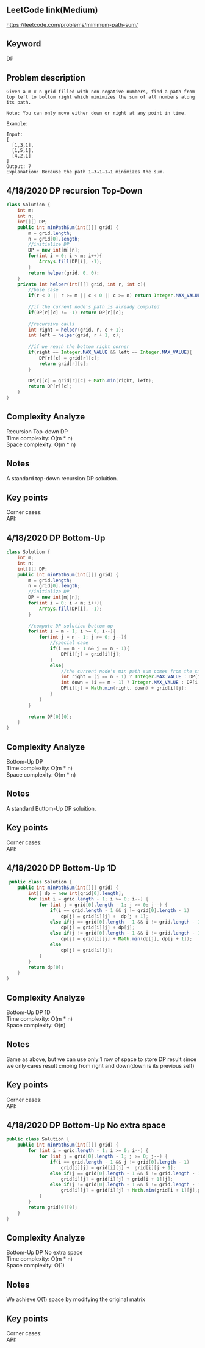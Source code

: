 ## LeetCode link(Medium)
https://leetcode.com/problems/minimum-path-sum/

## Keyword
DP

## Problem description
```
Given a m x n grid filled with non-negative numbers, find a path from top left to bottom right which minimizes the sum of all numbers along its path.

Note: You can only move either down or right at any point in time.

Example:

Input:
[
  [1,3,1],
  [1,5,1],
  [4,2,1]
]
Output: 7
Explanation: Because the path 1→3→1→1→1 minimizes the sum.
```
## 4/18/2020 DP recursion Top-Down

```java
class Solution {
    int m;
    int n;
    int[][] DP;
    public int minPathSum(int[][] grid) {
        m = grid.length;
        n = grid[0].length;
        //initialize DP
        DP = new int[m][n];
        for(int i = 0; i < m; i++){
            Arrays.fill(DP[i], -1);
        }
        return helper(grid, 0, 0);
    }
    private int helper(int[][] grid, int r, int c){
        //base case
        if(r < 0 || r >= m || c < 0 || c >= n) return Integer.MAX_VALUE;
        
        //if the current node's path is already computed
        if(DP[r][c] != -1) return DP[r][c];
        
        //recursive calls
        int right = helper(grid, r, c + 1);
        int left = helper(grid, r + 1, c);
        
        //if we reach the bottom right corner
        if(right == Integer.MAX_VALUE && left == Integer.MAX_VALUE){
            DP[r][c] = grid[r][c];
            return grid[r][c];
        }
        
        DP[r][c] = grid[r][c] + Math.min(right, left);
        return DP[r][c];
    }
}
```

## Complexity Analyze
Recursion Top-down DP\
Time complexity: O(m * n)\
Space complexity: O(m * n)

## Notes
A standard top-down recursion DP soluition.

## Key points
Corner cases: \
API:

## 4/18/2020 DP Bottom-Up

```java
class Solution {
    int m;
    int n;
    int[][] DP;
    public int minPathSum(int[][] grid) {
        m = grid.length;
        n = grid[0].length;
        //initialize DP
        DP = new int[m][n];
        for(int i = 0; i < m; i++){
            Arrays.fill(DP[i], -1);
        }
        
        //compute DP solution buttom-up
        for(int i = m - 1; i >= 0; i--){
            for(int j = n - 1; j >= 0; j--){
                //special case
                if(i == m - 1 && j == n - 1){
                    DP[i][j] = grid[i][j];
                }
                else{
                    //the current node's min path sum comes from the smaller min sum of its right and down neighbors
                    int right = (j == n - 1) ? Integer.MAX_VALUE : DP[i][j + 1];
                    int down = (i == m - 1) ? Integer.MAX_VALUE : DP[i + 1][j];
                    DP[i][j] = Math.min(right, down) + grid[i][j];
                }
            }
        }
        
        return DP[0][0];
    }
}
```

## Complexity Analyze
Bottom-Up DP\
Time complexity: O(m * n)\
Space complexity: O(m * n)

## Notes
A standard Buttom-Up DP soluition.

## Key points
Corner cases: \
API:

## 4/18/2020 DP Bottom-Up 1D

```java
 public class Solution {
    public int minPathSum(int[][] grid) {
        int[] dp = new int[grid[0].length];
        for (int i = grid.length - 1; i >= 0; i--) {
            for (int j = grid[0].length - 1; j >= 0; j--) {
                if(i == grid.length - 1 && j != grid[0].length - 1)
                    dp[j] = grid[i][j] +  dp[j + 1];
                else if(j == grid[0].length - 1 && i != grid.length - 1)
                    dp[j] = grid[i][j] + dp[j];
                else if(j != grid[0].length - 1 && i != grid.length - 1)
                    dp[j] = grid[i][j] + Math.min(dp[j], dp[j + 1]);
                else
                    dp[j] = grid[i][j];
            }
        }
        return dp[0];
    }
}
```

## Complexity Analyze
Bottom-Up DP 1D\
Time complexity: O(m * n)\
Space complexity: O(n)

## Notes
Same as above, but we can use only 1 row of space to store DP result since we only cares result cmoing from right and down(down is its previous self)

## Key points
Corner cases: \
API:

## 4/18/2020 DP Bottom-Up No extra space

```java
public class Solution {
    public int minPathSum(int[][] grid) {
        for (int i = grid.length - 1; i >= 0; i--) {
            for (int j = grid[0].length - 1; j >= 0; j--) {
                if(i == grid.length - 1 && j != grid[0].length - 1)
                    grid[i][j] = grid[i][j] +  grid[i][j + 1];
                else if(j == grid[0].length - 1 && i != grid.length - 1)
                    grid[i][j] = grid[i][j] + grid[i + 1][j];
                else if(j != grid[0].length - 1 && i != grid.length - 1)
                    grid[i][j] = grid[i][j] + Math.min(grid[i + 1][j],grid[i][j + 1]);
            }
        }
        return grid[0][0];
    }
}
```

## Complexity Analyze
Bottom-Up DP No extra space\
Time complexity: O(m * n)\
Space complexity: O(1)

## Notes
We achieve O(1) space by modifying the original matrix

## Key points
Corner cases: \
API: